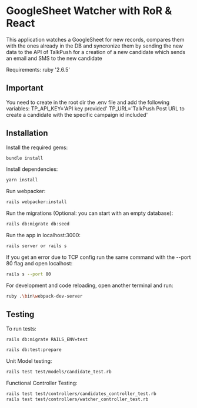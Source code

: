 # GoogleSheet Watcher with RoR & React

 This application watches a GoogleSheet for new records, compares them with the ones already in the DB and syncronize them 
 by sending the new data to the API of TalkPush for a creation of a new candidate which sends an email and SMS to the new candidate

Requirements:
ruby '2.6.5'

## Important 
You need to create in the root dir the .env file and add the following variables:
TP_API_KEY='API key provided'
TP_URL='TalkPush Post URL to create a candidate with the specific campaign id included'
## Installation
Install the required gems:
```bash
bundle install
```
Install dependencies:
```bash
yarn install
```
Run webpacker:
```bash
rails webpacker:install
```
Run the migrations (Optional: you can start with an empty database):
```bash
rails db:migrate db:seed
```
Run the app in localhost:3000:
```bash
rails server or rails s
```
If you get an error due to TCP config run the same command with the --port 80 flag and open localhost:
```bash
rails s --port 80
```
For development and code reloading, open another terminal and run: 
```bash
ruby .\bin\webpack-dev-server
```
## Testing
To run tests:
```bash
rails db:migrate RAILS_ENV=test

rails db:test:prepare
```

Unit Model testing:
```bash
rails test test/models/candidate_test.rb
```

Functional Controller Testing:
```bash
rails test test/controllers/candidates_controller_test.rb
rails test test/controllers/watcher_controller_test.rb
```

